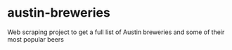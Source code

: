 # austin-breweries
Web scraping project to get a full list of Austin breweries and some of their most popular beers

